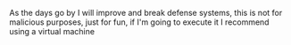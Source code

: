 As the days go by I will improve and break defense systems, this is not for malicious purposes, just for fun, if I'm going to execute it I recommend using a virtual machine
